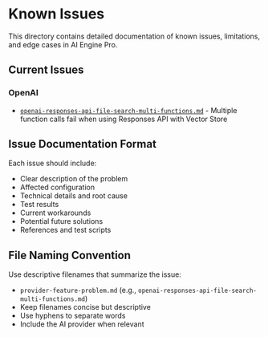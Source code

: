 # Known Issues

This directory contains detailed documentation of known issues, limitations, and edge cases in AI Engine Pro.

## Current Issues

### OpenAI
- [`openai-responses-api-file-search-multi-functions.md`](openai-responses-api-file-search-multi-functions.md) - Multiple function calls fail when using Responses API with Vector Store

## Issue Documentation Format

Each issue should include:
- Clear description of the problem
- Affected configuration
- Technical details and root cause
- Test results
- Current workarounds
- Potential future solutions
- References and test scripts

## File Naming Convention

Use descriptive filenames that summarize the issue:
- `provider-feature-problem.md` (e.g., `openai-responses-api-file-search-multi-functions.md`)
- Keep filenames concise but descriptive
- Use hyphens to separate words
- Include the AI provider when relevant